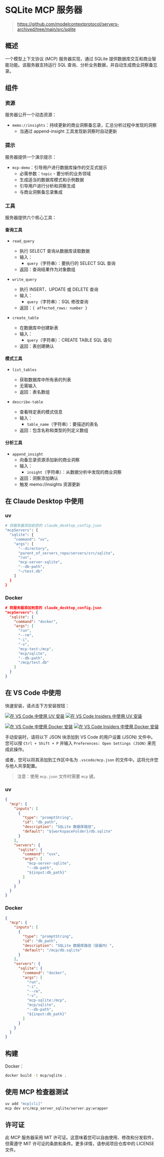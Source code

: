 # SQLite MCP 服务器

> <https://github.com/modelcontextprotocol/servers-archived/tree/main/src/sqlite>

## 概述

一个模型上下文协议 (MCP) 服务器实现，通过 SQLite 提供数据库交互和商业智能功能。该服务器支持运行 SQL 查询、分析业务数据，并自动生成商业洞察备忘录。

## 组件

### 资源

服务器公开一个动态资源：

- `memo://insights`：持续更新的商业洞察备忘录，汇总分析过程中发现的洞察
  - 当通过 append-insight 工具发现新洞察时自动更新

### 提示

服务器提供一个演示提示：

- `mcp-demo`：引导用户进行数据库操作的交互式提示
  - 必需参数：`topic` - 要分析的业务领域
  - 生成适当的数据库模式和示例数据
  - 引导用户进行分析和洞察生成
  - 与商业洞察备忘录集成

### 工具

服务器提供六个核心工具：

#### 查询工具

- `read_query`
  - 执行 SELECT 查询从数据库读取数据
  - 输入：
    - `query`（字符串）：要执行的 SELECT SQL 查询
  - 返回：查询结果作为对象数组

- `write_query`
  - 执行 INSERT、UPDATE 或 DELETE 查询
  - 输入：
    - `query`（字符串）：SQL 修改查询
  - 返回：`{ affected_rows: number }`

- `create_table`
  - 在数据库中创建新表
  - 输入：
    - `query`（字符串）：CREATE TABLE SQL 语句
  - 返回：表创建确认

#### 模式工具

- `list_tables`
  - 获取数据库中所有表的列表
  - 无需输入
  - 返回：表名数组

- `describe-table`
  - 查看特定表的模式信息
  - 输入：
    - `table_name`（字符串）：要描述的表名
  - 返回：包含名称和类型的列定义数组

#### 分析工具

- `append_insight`
  - 向备忘录资源添加新的商业洞察
  - 输入：
    - `insight`（字符串）：从数据分析中发现的商业洞察
  - 返回：洞察添加确认
  - 触发 memo://insights 资源更新

## 在 Claude Desktop 中使用

### uv

```bash
# 将服务器添加到您的 claude_desktop_config.json
"mcpServers": {
  "sqlite": {
    "command": "uv",
    "args": [
      "--directory",
      "parent_of_servers_repo/servers/src/sqlite",
      "run",
      "mcp-server-sqlite",
      "--db-path",
      "~/test.db"
    ]
  }
}
```

### Docker

```json
# 将服务器添加到您的 claude_desktop_config.json
"mcpServers": {
  "sqlite": {
    "command": "docker",
    "args": [
      "run",
      "--rm",
      "-i",
      "-v",
      "mcp-test:/mcp",
      "mcp/sqlite",
      "--db-path",
      "/mcp/test.db"
    ]
  }
}
```

## 在 VS Code 中使用

快速安装，请点击下方安装按钮：

[![在 VS Code 中使用 UV 安装](https://img.shields.io/badge/VS_Code-UV-0098FF?style=flat-square&logo=visualstudiocode&logoColor=white)](https://insiders.vscode.dev/redirect/mcp/install?name=sqlite&inputs=%5B%7B%22type%22%3A%22promptString%22%2C%22id%22%3A%22db_path%22%2C%22description%22%3A%22SQLite%20Database%20Path%22%2C%22default%22%3A%22%24%7BworkspaceFolder%7D%2Fdb.sqlite%22%7D%5D&config=%7B%22command%22%3A%22uvx%22%2C%22args%22%3A%5B%22mcp-server-sqlite%22%2C%22--db-path%22%2C%22%24%7Binput%3Adb_path%7D%22%5D%7D) [![在 VS Code Insiders 中使用 UV 安装](https://img.shields.io/badge/VS_Code_Insiders-UV-24bfa5?style=flat-square&logo=visualstudiocode&logoColor=white)](https://insiders.vscode.dev/redirect/mcp/install?name=sqlite&inputs=%5B%7B%22type%22%3A%22promptString%22%2C%22id%22%3A%22db_path%22%2C%22description%22%3A%22SQLite%20Database%20Path%22%2C%22default%22%3A%22%24%7BworkspaceFolder%7D%2Fdb.sqlite%22%7D%5D&config=%7B%22command%22%3A%22uvx%22%2C%22args%22%3A%5B%22mcp-server-sqlite%22%2C%22--db-path%22%2C%22%24%7Binput%3Adb_path%7D%22%5D%7D&quality=insiders)

[![在 VS Code 中使用 Docker 安装](https://img.shields.io/badge/VS_Code-Docker-0098FF?style=flat-square&logo=visualstudiocode&logoColor=white)](https://insiders.vscode.dev/redirect/mcp/install?name=sqlite&inputs=%5B%7B%22type%22%3A%22promptString%22%2C%22id%22%3A%22db_path%22%2C%22description%22%3A%22SQLite%20Database%20Path%20(within%20container)%22%2C%22default%22%3A%22%2Fmcp%2Fdb.sqlite%22%7D%5D&config=%7B%22command%22%3A%22docker%22%2C%22args%22%3A%5B%22run%22%2C%22-i%22%2C%22--rm%22%2C%22-v%22%2C%22mcp-sqlite%3A%2Fmcp%22%2C%22mcp%2Fsqlite%22%2C%22--db-path%22%2C%22%24%7Binput%3Adb_path%7D%22%5D%7D) [![在 VS Code Insiders 中使用 Docker 安装](https://img.shields.io/badge/VS_Code_Insiders-Docker-24bfa5?style=flat-square&logo=visualstudiocode&logoColor=white)](https://insiders.vscode.dev/redirect/mcp/install?name=sqlite&inputs=%5B%7B%22type%22%3A%22promptString%22%2C%22id%22%3A%22db_path%22%2C%22description%22%3A%22SQLite%20Database%20Path%20(within%20container)%22%2C%22default%22%3A%22%2Fmcp%2Fdb.sqlite%22%7D%5D&config=%7B%22command%22%3A%22docker%22%2C%22args%22%3A%5B%22run%22%2C%22-i%22%2C%22--rm%22%2C%22-v%22%2C%22mcp-sqlite%3A%2Fmcp%22%2C%22mcp%2Fsqlite%22%2C%22--db-path%22%2C%22%24%7Binput%3Adb_path%7D%22%5D%7D&quality=insiders)

手动安装时，请将以下 JSON 块添加到 VS Code 的用户设置 (JSON) 文件中。您可以按 `Ctrl + Shift + P` 并输入 `Preferences: Open Settings (JSON)` 来完成此操作。

或者，您可以将其添加到工作区中名为 `.vscode/mcp.json` 的文件中。这将允许您与他人共享配置。

> 注意：使用 `mcp.json` 文件时需要 `mcp` 键。

### uv

```json
{
  "mcp": {
    "inputs": [
      {
        "type": "promptString",
        "id": "db_path",
        "description": "SQLite 数据库路径",
        "default": "${workspaceFolder}/db.sqlite"
      }
    ],
    "servers": {
      "sqlite": {
        "command": "uvx",
        "args": [
          "mcp-server-sqlite",
          "--db-path",
          "${input:db_path}"
        ]
      }
    }
  }
}
```

### Docker

```json
{
  "mcp": {
    "inputs": [
      {
        "type": "promptString",
        "id": "db_path",
        "description": "SQLite 数据库路径（容器内）",
        "default": "/mcp/db.sqlite"
      }
    ],
    "servers": {
      "sqlite": {
        "command": "docker",
        "args": [
          "run",
          "-i",
          "--rm",
          "-v",
          "mcp-sqlite:/mcp",
          "mcp/sqlite",
          "--db-path",
          "${input:db_path}"
        ]
      }
    }
  }
}
```

## 构建

Docker：

```bash
docker build -t mcp/sqlite .
```

## 使用 MCP 检查器测试

```bash
uv add "mcp[cli]"
mcp dev src/mcp_server_sqlite/server.py:wrapper  
```

## 许可证

此 MCP 服务器采用 MIT 许可证。这意味着您可以自由使用、修改和分发软件，但需遵守 MIT 许可证的条款和条件。更多详情，请参阅项目仓库中的 LICENSE 文件。
